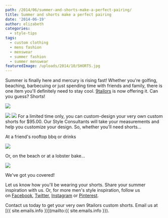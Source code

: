 ```yaml
---
path: /2014/06/summer-and-shorts-make-a-perfect-pairing/
title: Summer and shorts make a perfect pairing
date: '2014-06-19'
author: elizabeth
categories:
  - style-tips
tags:
  - custom clothing
  - mens fashion
  - menswear
  - summer fashion
  - summer menswear
featuredImage: /uploads/2014/10/SHORTS.jpg
---
```

Summer is finally here and mercury is rising fast! Whether you're golfing, beaching, barbecuing or just spending time with friends and family, there is one item you'll definitely need to stay cool. [9tailors](http://9tailors.com/) is now offering it. Can you guess? Shorts!

[![](http://1.bp.blogspot.com/-96gVd4EXr4Q/U6CnpRVoSJI/AAAAAAAAAec/qBbc1GnhALw/s1600/SHORTS.JPG)](http://1.bp.blogspot.com/-96gVd4EXr4Q/U6CnpRVoSJI/AAAAAAAAAec/qBbc1GnhALw/s1600/SHORTS.JPG)

![](file:///home/guestuser/Desktop/SHORTSSKETCH.JPG)
![](file:///home/guestuser/Desktop/SHORTSSKETCH.JPG)
For a limited time only, you can custom-design your very own custom shorts for $95.00. Our Style Consultants will take your measurements and help you customize your design. So, whether you'll need shorts...

At a friend's rooftop bbq or drinks

![](http://images-ff.asos-media.com/shmotterstorage/239236/outfit_small_abf869e0-d2c5-4811-b59b-23909ffe1d61.jpg?v=784)

Or, on the beach or at a lobster bake...

![](http://images-ff.asos-media.com/shmotterstorage/239236/outfit_small_60ab28cf-ba07-4132-8cc4-8a6d09083c53.jpg?v=576)

We've got you covered!

Let us know how you'll be wearing your shorts. Share your summer inspiration with us. Or, for more men's style inspiration, follow us on [Facebook](https://www.facebook.com/9tailors), [Twitter](http://twitter.com/9tailors), [Instagram](http://instagram.com/9tailors) or [Pinterest](http://www.pinterest.com/9tailors).

Contact us today to get your very own 9tailors custom shorts. Email us at [{{ site.emails.info }}](mailto:{{ site.emails.info }}).